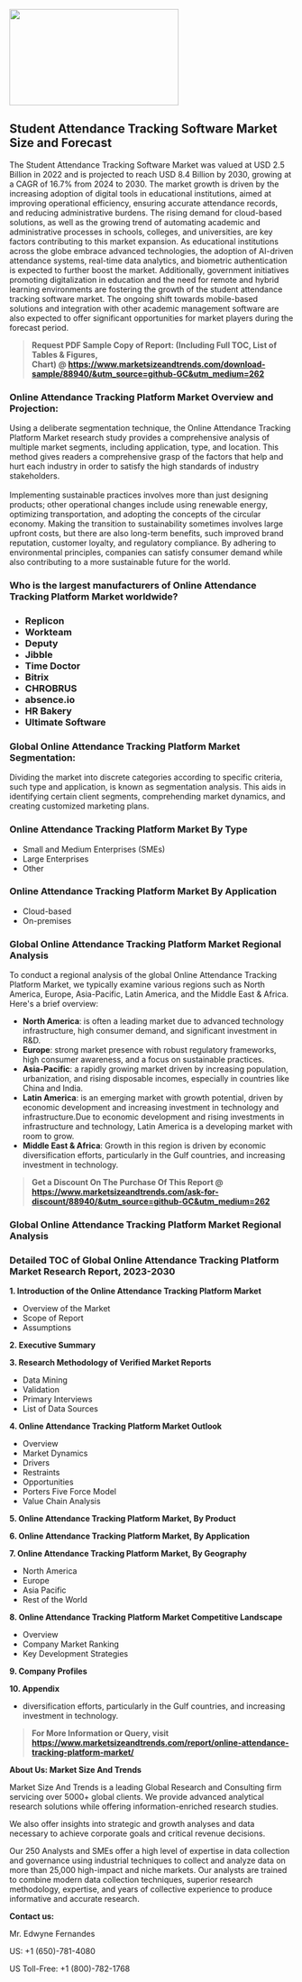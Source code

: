 <p><img class="alignnone size-medium wp-image-20088" src="https://ffe5etoiles.com/wp-content/uploads/2024/12/MST1-300x171.png" alt="" width="300" height="171" /></p><h2>Student Attendance Tracking Software Market Size and Forecast</h2><p>The Student Attendance Tracking Software Market was valued at USD 2.5 Billion in 2022 and is projected to reach USD 8.4 Billion by 2030, growing at a CAGR of 16.7% from 2024 to 2030. The market growth is driven by the increasing adoption of digital tools in educational institutions, aimed at improving operational efficiency, ensuring accurate attendance records, and reducing administrative burdens. The rising demand for cloud-based solutions, as well as the growing trend of automating academic and administrative processes in schools, colleges, and universities, are key factors contributing to this market expansion. As educational institutions across the globe embrace advanced technologies, the adoption of AI-driven attendance systems, real-time data analytics, and biometric authentication is expected to further boost the market. Additionally, government initiatives promoting digitalization in education and the need for remote and hybrid learning environments are fostering the growth of the student attendance tracking software market. The ongoing shift towards mobile-based solutions and integration with other academic management software are also expected to offer significant opportunities for market players during the forecast period.</p></p><blockquote id="" class=""><strong>Request PDF Sample Copy of Report: (Including Full TOC, List of Tables &amp; Figures, Chart)&nbsp;@&nbsp;<strong><a href="https://www.marketsizeandtrends.com/download-sample/88940/&utm_source=github-GC&utm_medium=262" target="_blank">https://www.marketsizeandtrends.com/download-sample/88940/&utm_source=github-GC&utm_medium=262</a></strong></strong></blockquote><h3 id="" class="">Online Attendance Tracking Platform Market&nbsp;Overview and Projection:</h3><p id="" class="">Using a deliberate segmentation technique, the Online Attendance Tracking Platform Market research study provides a comprehensive analysis of multiple market segments, including application, type, and location. This method gives readers a comprehensive grasp of the factors that help and hurt each industry in order to satisfy the high standards of industry stakeholders. <br /> <br />Implementing sustainable practices involves more than just designing products; other operational changes include using renewable energy, optimizing transportation, and adopting the concepts of the circular economy. Making the transition to sustainability sometimes involves large upfront costs, but there are also long-term benefits, such improved brand reputation, customer loyalty, and regulatory compliance. By adhering to environmental principles, companies can satisfy consumer demand while also contributing to a more sustainable future for the world.</p><h3 id="" class="">Who is the largest manufacturers of&nbsp;Online Attendance Tracking Platform Market worldwide?</h3><h3 class=""><p><ul><li>Replicon </li><li> Workteam </li><li> Deputy </li><li> Jibble </li><li> Time Doctor </li><li> Bitrix </li><li> CHROBRUS </li><li> absence.io </li><li> HR Bakery </li><li> Ultimate Software</li></ul></p></h3><h3 id="" class="">Global&nbsp;Online Attendance Tracking Platform Market Segmentation:</h3><p id="" class="">Dividing the market into discrete categories according to specific criteria, such type and application, is known as segmentation analysis. This aids in identifying certain client segments, comprehending market dynamics, and creating customized marketing plans.</p><h3 id="" class="">Online Attendance Tracking Platform Market&nbsp;By Type</h3><p><p><ul><li>Small and Medium Enterprises (SMEs) </li><li> Large Enterprises </li><li> Other</p></li></ul></p></p><h3 id="" class="">Online Attendance Tracking Platform Market&nbsp;By Application</h3><p class=""><p><ul><li>Cloud-based </li><li> On-premises</li></ul></p></p><h3 id="" class="">Global Online Attendance Tracking Platform Market Regional Analysis</h3><p id="" class="">To conduct a regional analysis of the global Online Attendance Tracking Platform Market, we typically examine various regions such as North America, Europe, Asia-Pacific, Latin America, and the Middle East &amp; Africa. Here's a brief overview:</p><ul><li><strong>North America</strong>: is often a leading market due to advanced technology infrastructure, high consumer demand, and significant investment in R&amp;D.</li><li><strong>Europe</strong>: strong market presence with robust regulatory frameworks, high consumer awareness, and a focus on sustainable practices.</li><li><strong>Asia-Pacific</strong>: a rapidly growing market driven by increasing population, urbanization, and rising disposable incomes, especially in countries like China and India.</li><li><strong>Latin America</strong>: is an emerging market with growth potential, driven by economic development and increasing investment in technology and infrastructure.Due to economic development and rising investments in infrastructure and technology, Latin America is a developing market with room to grow.</li><li><strong>Middle East &amp; Africa</strong>: Growth in this region is driven by economic diversification efforts, particularly in the Gulf countries, and increasing investment in technology.</li></ul><blockquote id="" class=""><strong>Get a Discount On The Purchase Of This Report @ <strong><a href="https://www.marketsizeandtrends.com/ask-for-discount/88940/&utm_source=github-GC&utm_medium=262" target="_blank">https://www.marketsizeandtrends.com/ask-for-discount/88940/&utm_source=github-GC&utm_medium=262</a></strong></strong></blockquote><h3 id="" class="">Global Online Attendance Tracking Platform Market Regional Analysis</h3><h3 id="" class="">Detailed TOC of Global Online Attendance Tracking Platform Market Research Report, 2023-2030</h3><p id="" class=""><strong>1. Introduction of the Online Attendance Tracking Platform Market</strong></p><ul><li>Overview of the Market</li><li>Scope of Report</li><li>Assumptions</li></ul><p id="" class=""><strong>2. Executive Summary</strong></p><p id="" class=""><strong>3. Research Methodology of Verified Market Reports</strong></p><ul><li>Data Mining</li><li>Validation</li><li>Primary Interviews</li><li>List of Data Sources</li></ul><p id="" class=""><strong>4. Online Attendance Tracking Platform Market Outlook</strong></p><ul><li>Overview</li><li>Market Dynamics</li><li>Drivers</li><li>Restraints</li><li>Opportunities</li><li>Porters Five Force Model</li><li>Value Chain Analysis</li></ul><p id="" class=""><strong>5. Online Attendance Tracking Platform Market, By Product</strong></p><p id="" class=""><strong>6. Online Attendance Tracking Platform Market, By Application</strong></p><p id="" class=""><strong>7. Online Attendance Tracking Platform Market, By Geography</strong></p><ul><li>North America</li><li>Europe</li><li>Asia Pacific</li><li>Rest of the World</li></ul><p id="" class=""><strong>8. Online Attendance Tracking Platform Market Competitive Landscape</strong></p><ul><li>Overview</li><li>Company Market Ranking</li><li>Key Development Strategies</li></ul><p id="" class=""><strong>9. Company Profiles</strong></p><p id="" class=""><strong>10. Appendix</strong></p><ul><li>diversification efforts, particularly in the Gulf countries, and increasing investment in technology.</li></ul><blockquote id="" class=""><strong>For More Information or Query, visit <strong><strong><a href="https://www.marketsizeandtrends.com/report/online-attendance-tracking-platform-market/" target="_blank">https://www.marketsizeandtrends.com/report/online-attendance-tracking-platform-market/</a></strong></strong></strong></blockquote><p id="" class=""><strong>About Us: Market Size And Trends</strong></p><p id="" class="">Market Size And Trends is a leading Global Research and Consulting firm servicing over 5000+ global clients. We provide advanced analytical research solutions while offering information-enriched research studies.</p><p id="" class="">We also offer insights into strategic and growth analyses and data necessary to achieve corporate goals and critical revenue decisions.</p><p id="" class="">Our 250 Analysts and SMEs offer a high level of expertise in data collection and governance using industrial techniques to collect and analyze data on more than 25,000 high-impact and niche markets. Our analysts are trained to combine modern data collection techniques, superior research methodology, expertise, and years of collective experience to produce informative and accurate research.</p><p id="" class=""><strong>Contact us:</strong></p><p id="" class="">Mr. Edwyne Fernandes</p><p id="" class="">US: +1 (650)-781-4080</p><p id="" class="">US Toll-Free: +1 (800)-782-1768</p>
